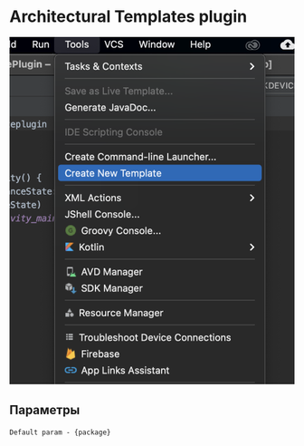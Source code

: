 # Architectural Templates plugin

![](screencut/Create%20new%20template.png)

## Параметры
`Default param - {package}`
